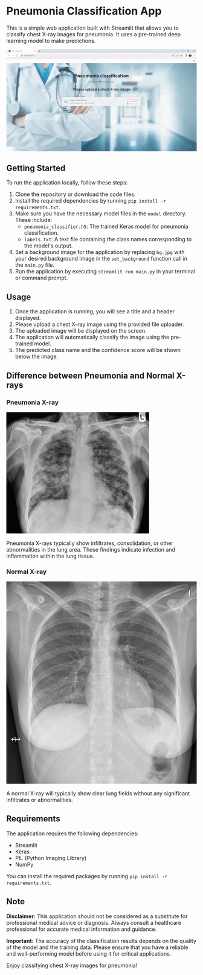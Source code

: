 # Pneumonia Classification App

This is a simple web application built with Streamlit that allows you to classify chest X-ray images for pneumonia. It uses a pre-trained deep learning model to make predictions. 

![Demo](pneumonia.gif)

## Getting Started

To run the application locally, follow these steps:

1. Clone the repository or download the code files.
2. Install the required dependencies by running `pip install -r requirements.txt`.
3. Make sure you have the necessary model files in the `model` directory. These include:
    - `pneumonia_classifier.h5`: The trained Keras model for pneumonia classification.
    - `labels.txt`: A text file containing the class names corresponding to the model's output.
4. Set a background image for the application by replacing `bg.jpg` with your desired background image in the `set_background` function call in the `main.py` file.
5. Run the application by executing `streamlit run main.py` in your terminal or command prompt.

## Usage

1. Once the application is running, you will see a title and a header displayed.
2. Please upload a chest X-ray image using the provided file uploader.
3. The uploaded image will be displayed on the screen.
4. The application will automatically classify the image using the pre-trained model.
5. The predicted class name and the confidence score will be shown below the image.

## Difference between Pneumonia and Normal X-rays

### Pneumonia X-ray

![Pneumonia](pneumonia3.jpg)

Pneumonia X-rays typically show infiltrates, consolidation, or other abnormalities in the lung area. These findings indicate infection and inflammation within the lung tissue.

### Normal X-ray

![Normal](normal2.jpg)

A normal X-ray will typically show clear lung fields without any significant infiltrates or abnormalities.

## Requirements

The application requires the following dependencies:

- Streamlit
- Keras
- PIL (Python Imaging Library)
- NumPy

You can install the required packages by running `pip install -r requirements.txt`.

## Note

**Disclaimer:** This application should not be considered as a substitute for professional medical advice or diagnosis. Always consult a healthcare professional for accurate medical information and guidance.

**Important:** The accuracy of the classification results depends on the quality of the model and the training data. Please ensure that you have a reliable and well-performing model before using it for critical applications.


Enjoy classifying chest X-ray images for pneumonia!
